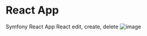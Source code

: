 # React App 
 Symfony React App 
 React edit, create, delete
![image](https://user-images.githubusercontent.com/86753747/146281318-5916e9b3-6a85-4c5e-9e4f-f19f6da10799.png)
